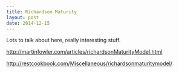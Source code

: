 ```yaml
---
title: Richardson Maturity
layout: post
date: 2014-12-15
---
```


Lots to talk about here, really interesting stuff.

http://martinfowler.com/articles/richardsonMaturityModel.html

http://restcookbook.com/Miscellaneous/richardsonmaturitymodel/
